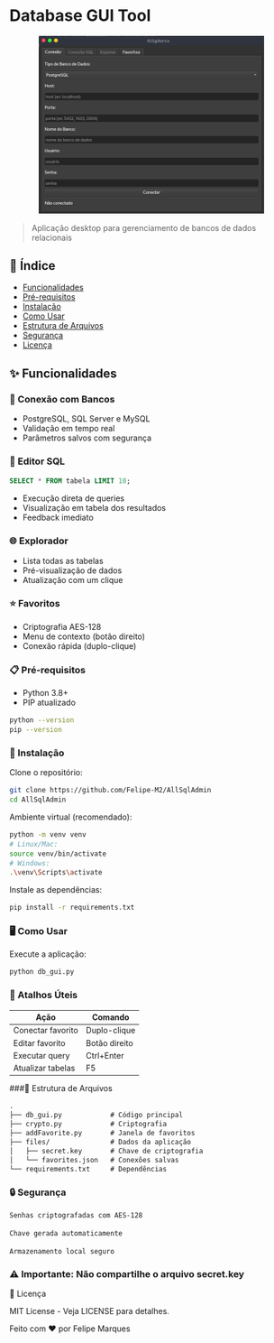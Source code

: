 # Database GUI Tool

<p align="center">
  <img src="./image.png" alt="Screenshot da Aplicação" width="400">
</p>

> Aplicação desktop para gerenciamento de bancos de dados relacionais

## 📌 Índice
- [Funcionalidades](#✨-funcionalidades)
- [Pré-requisitos](#📋-pré-requisitos)
- [Instalação](#🚀-instalação)
- [Como Usar](#🖥️-como-usar)
- [Estrutura de Arquivos](#📂-estrutura-de-arquivos)
- [Segurança](#🔒-segurança)
- [Licença](#📜-licença)

## ✨ Funcionalidades

### 🔗 Conexão com Bancos
- PostgreSQL, SQL Server e MySQL
- Validação em tempo real
- Parâmetros salvos com segurança

### 📝 Editor SQL
```sql
SELECT * FROM tabela LIMIT 10;
```

- Execução direta de queries
- Visualização em tabela dos resultados
- Feedback imediato

### 🌐 Explorador

- Lista todas as tabelas
- Pré-visualização de dados
- Atualização com um clique

### ⭐ Favoritos

- Criptografia AES-128
- Menu de contexto (botão direito)
- Conexão rápida (duplo-clique)

### 📋 Pré-requisitos

- Python 3.8+
- PIP atualizado

```bash
python --version
pip --version
```

### 🚀 Instalação

Clone o repositório:

```bash
git clone https://github.com/Felipe-M2/AllSqlAdmin
cd AllSqlAdmin
```
Ambiente virtual (recomendado):

```bash
python -m venv venv
# Linux/Mac:
source venv/bin/activate
# Windows:
.\venv\Scripts\activate
```

Instale as dependências:

```bash
pip install -r requirements.txt
```

### 🖥️ Como Usar

Execute a aplicação:
```bash
python db_gui.py
```

### 🎯 Atalhos Úteis

| Ação               | Comando       |
|--------------------|--------------|
| Conectar favorito  | Duplo-clique |
| Editar favorito    | Botão direito|
| Executar query     | Ctrl+Enter   |
| Atualizar tabelas  | F5           |

###📂 Estrutura de Arquivos
```
.
├── db_gui.py            # Código principal
├── crypto.py            # Criptografia
├── addFavorite.py       # Janela de favoritos
├── files/               # Dados da aplicação
│   ├── secret.key       # Chave de criptografia
│   └── favorites.json   # Conexões salvas
└── requirements.txt     # Dependências
```

### 🔒 Segurança

    Senhas criptografadas com AES-128

    Chave gerada automaticamente

    Armazenamento local seguro

### ⚠️ Importante: Não compartilhe o arquivo secret.key

📜 Licença

MIT License - Veja LICENSE para detalhes.

Feito com ❤️ por Felipe Marques